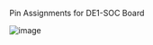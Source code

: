 Pin Assignments for DE1-SOC Board

![image](https://github.com/YuryiM/UNR_Code/assets/22207996/f72903a7-42de-4051-a529-6124933922a1)

